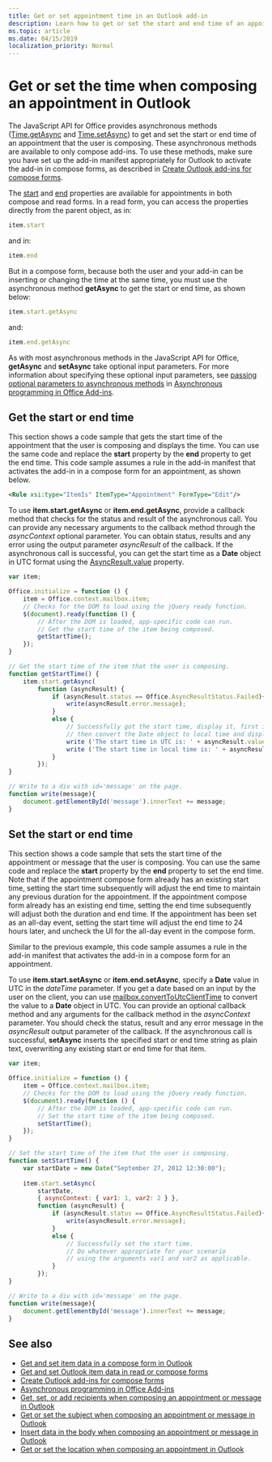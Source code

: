 ```yaml
---
title: Get or set appointment time in an Outlook add-in
description: Learn how to get or set the start and end time of an appointment in an Outlook add-in.
ms.topic: article
ms.date: 04/15/2019
localization_priority: Normal
---
```


# Get or set the time when composing an appointment in Outlook

The JavaScript API for Office provides asynchronous methods ([Time.getAsync](/javascript/api/outlook/office.Time#getasync-options--callback-) and [Time.setAsync](/javascript/api/outlook/office.Time#setasync-datetime--options--callback-)) to get and set the start or end time of an appointment that the user is composing. These asynchronous methods are available to only compose add-ins. To use these methods, make sure you have set up the add-in manifest appropriately for Outlook to activate the add-in in compose forms, as described in [Create Outlook add-ins for compose forms](compose-scenario.md).

The [start](/office/dev/add-ins/reference/objectmodel/requirement-set-1.5/Office.context.mailbox.item#start-datetime) and [end](/office/dev/add-ins/reference/objectmodel/requirement-set-1.5/Office.context.mailbox.item#end-datetime) properties are available for appointments in both compose and read forms. In a read form, you can access the properties directly from the parent object, as in:

```js
item.start
```

and in:

```js
item.end
```

But in a compose form, because both the user and your add-in can be inserting or changing the time at the same time, you must use the asynchronous method **getAsync** to get the start or end time, as shown below:

```js
item.start.getAsync
```

and:

```js
item.end.getAsync
```

As with most asynchronous methods in the JavaScript API for Office, **getAsync** and **setAsync** take optional input parameters. For more information about specifying these optional input parameters, see [passing optional parameters to asynchronous methods](/office/dev/add-ins/develop/asynchronous-programming-in-office-add-ins#passing-optional-parameters-inline) in [Asynchronous programming in Office Add-ins](/office/dev/add-ins/develop/asynchronous-programming-in-office-add-ins?product=outlook).


## Get the start or end time

This section shows a code sample that gets the start time of the appointment that the user is composing and displays the time. You can use the same code and replace the **start** property by the **end** property to get the end time. This code sample assumes a rule in the add-in manifest that activates the add-in in a compose form for an appointment, as shown below.


```XML
<Rule xsi:type="ItemIs" ItemType="Appointment" FormType="Edit"/>

```

To use **item.start.getAsync** or **item.end.getAsync**, provide a callback method that checks for the status and result of the asynchronous call. You can provide any necessary arguments to the callback method through the  _asyncContext_ optional parameter. You can obtain status, results and any error using the output parameter _asyncResult_ of the callback. If the asynchronous call is successful, you can get the start time as a **Date** object in UTC format using the [AsyncResult.value](/javascript/api/office/office.asyncresult#value) property.


```js
var item;

Office.initialize = function () {
    item = Office.context.mailbox.item;
    // Checks for the DOM to load using the jQuery ready function.
    $(document).ready(function () {
        // After the DOM is loaded, app-specific code can run.
        // Get the start time of the item being composed.
        getStartTime();
    });
}

// Get the start time of the item that the user is composing.
function getStartTime() {
    item.start.getAsync(
        function (asyncResult) {
            if (asyncResult.status == Office.AsyncResultStatus.Failed){
                write(asyncResult.error.message);
            }
            else {
                // Successfully got the start time, display it, first in UTC and 
                // then convert the Date object to local time and display that.
                write ('The start time in UTC is: ' + asyncResult.value.toString());
                write ('The start time in local time is: ' + asyncResult.value.toLocaleString());
            }
        });
}

// Write to a div with id='message' on the page.
function write(message){
    document.getElementById('message').innerText += message; 
}
```


## Set the start or end time

This section shows a code sample that sets the start time of the appointment or message that the user is composing. You can use the same code and replace the **start** property by the **end** property to set the end time. Note that if the appointment compose form already has an existing start time, setting the start time subsequently will adjust the end time to maintain any previous duration for the appointment. If the appointment compose form already has an existing end time, setting the end time subsequently will adjust both the duration and end time. If the appointment has been set as an all-day event, setting the start time will adjust the end time to 24 hours later, and uncheck the UI for the all-day event in the compose form.

Similar to the previous example, this code sample assumes a rule in the add-in manifest that activates the add-in in a compose form for an appointment.

To use **item.start.setAsync** or **item.end.setAsync**, specify a **Date** value in UTC in the _dateTime_ parameter. If you get a date based on an input by the user on the client, you can use [mailbox.convertToUtcClientTime](/office/dev/add-ins/reference/objectmodel/requirement-set-1.5/Office.context.mailbox#converttoutcclienttimeinput--date) to convert the value to a **Date** object in UTC. You can provide an optional callback method and any arguments for the callback method in the _asyncContext_ parameter. You should check the status, result and any error message in the _asyncResult_ output parameter of the callback. If the asynchronous call is successful, **setAsync** inserts the specified start or end time string as plain text, overwriting any existing start or end time for that item.




```js
var item;

Office.initialize = function () {
    item = Office.context.mailbox.item;
    // Checks for the DOM to load using the jQuery ready function.
    $(document).ready(function () {
        // After the DOM is loaded, app-specific code can run.
        // Set the start time of the item being composed.
        setStartTime();
    });
}

// Set the start time of the item that the user is composing.
function setStartTime() {
    var startDate = new Date("September 27, 2012 12:30:00");
    
    item.start.setAsync(
        startDate,
        { asyncContext: { var1: 1, var2: 2 } },
        function (asyncResult) {
            if (asyncResult.status == Office.AsyncResultStatus.Failed){
                write(asyncResult.error.message);
            }
            else {
                // Successfully set the start time.
                // Do whatever appropriate for your scenario
                // using the arguments var1 and var2 as applicable.
            }
        });
}

// Write to a div with id='message' on the page.
function write(message){
    document.getElementById('message').innerText += message; 
}
```


## See also

- [Get and set item data in a compose form in Outlook](get-and-set-item-data-in-a-compose-form.md)    
- [Get and set Outlook item data in read or compose forms](item-data.md)   
- [Create Outlook add-ins for compose forms](compose-scenario.md)    
- [Asynchronous programming in Office Add-ins](/office/dev/add-ins/develop/asynchronous-programming-in-office-add-ins)    
- [Get, set, or add recipients when composing an appointment or message in Outlook](get-set-or-add-recipients.md)  
- [Get or set the subject when composing an appointment or message in Outlook](get-or-set-the-subject.md)   
- [Insert data in the body when composing an appointment or message in Outlook](insert-data-in-the-body.md)   
- [Get or set the location when composing an appointment in Outlook](get-or-set-the-location-of-an-appointment.md)
    
